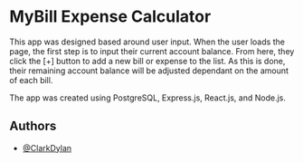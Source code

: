 
# MyBill Expense Calculator

This app was designed based around user input. When the user loads the page, the first step is to input their current account balance. From here, they click the [+] button to add a new bill or expense to the list. As this is done, their remaining account balance will be adjusted dependant on the amount of each bill.

The app was created using PostgreSQL, Express.js, React.js, and Node.js.
## Authors

- [@ClarkDylan](https://www.github.com/ClarkDylan)

